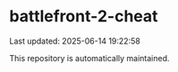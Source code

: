 # battlefront-2-cheat

Last updated: 2025-06-14 19:22:58

This repository is automatically maintained.
